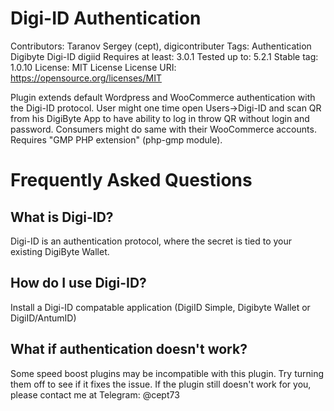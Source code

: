 Digi-ID Authentication
===

Contributors: Taranov Sergey (cept), digicontributer
Tags: Authentication Digibyte Digi-ID digiid
Requires at least: 3.0.1
Tested up to: 5.2.1
Stable tag: 1.0.10
License: MIT License
License URI: https://opensource.org/licenses/MIT

Plugin extends default Wordpress and WooCommerce authentication with the Digi-ID protocol.
User might one time open Users->Digi-ID and scan QR from his DigiByte App to have
ability to log in throw QR without login and password.
Consumers might do same with their WooCommerce accounts.
Requires "GMP PHP extension" (php-gmp module).

Frequently Asked Questions
===

What is Digi-ID?
---
Digi-ID is an authentication protocol, where the secret is tied to your existing DigiByte Wallet.

How do I use Digi-ID?
---
Install a Digi-ID compatable application (DigiID Simple, Digibyte Wallet or DigiID/AntumID)

What if authentication doesn't work?
---
Some speed boost plugins may be incompatible with this plugin. Try turning them off to see if it fixes the issue. If the plugin still doesn't work for you, please contact me at Telegram: @cept73
